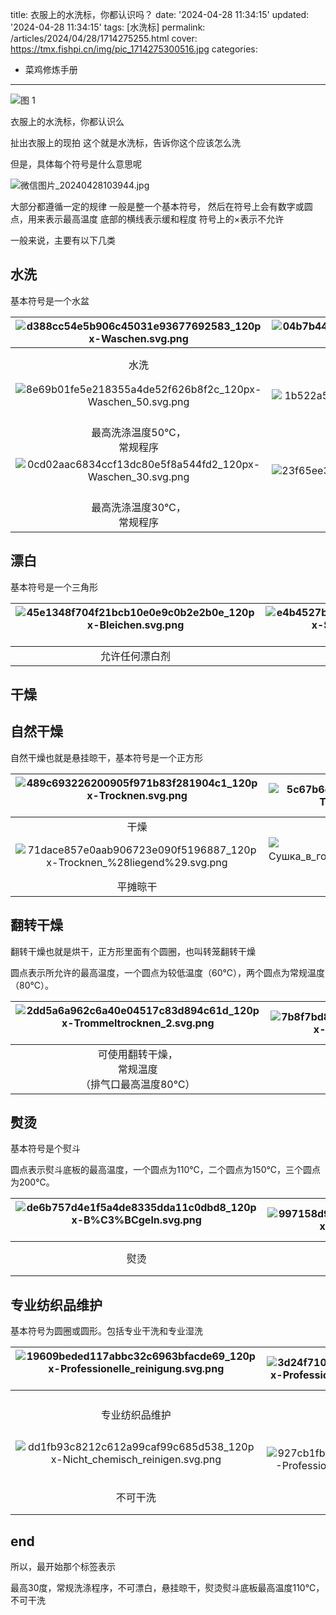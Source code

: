 title: 衣服上的水洗标，你都认识吗？
date: '2024-04-28 11:34:15'
updated: '2024-04-28 11:34:15'
tags: [水洗标]
permalink: /articles/2024/04/28/1714275255.html
cover: https://tmx.fishpi.cn/img/pic_1714275300516.jpg
categories: 
- 菜鸡修炼手册
---
![图 1](https://tmx.fishpi.cn/img/pic_1714275300516.jpg)  

衣服上的水洗标，你都认识么

扯出衣服上的现拍
这个就是水洗标，告诉你这个应该怎么洗

但是，具体每个符号是什么意思呢

![微信图片_20240428103944.jpg](https://file.fishpi.cn/2024/04/微信图片20240428103944-8f197f23.jpg)

大部分都遵循一定的规律
一般是整一个基本符号，
然后在符号上会有数字或圆点，用来表示最高温度
底部的横线表示缓和程度
符号上的×表示不允许

一般来说，主要有以下几类

## 水洗

基本符号是一个水盆


|    ![d388cc54e5b906c45031e93677692583_120px-Waschen.svg.png](https://file.fishpi.cn/2024/04/d388cc54e5b906c45031e93677692583120pxWaschensvg-3c88e244.png)    |  ![04b7b44c6bd9090e45bd421a79781845_120px-Waschen_95.svg.png](https://file.fishpi.cn/2024/04/04b7b44c6bd9090e45bd421a79781845120pxWaschen95svg-e74a9538.png)  |   ![64dc07d12df0a372cbf1685a78489f9e_120px-Waschen_70.svg.png](https://file.fishpi.cn/2024/04/64dc07d12df0a372cbf1685a78489f9e120pxWaschen70svg-91812a44.png)   |     ![c1385e6e466ceee64c10520b86f30036_120px-Waschen_60.svg.png](https://file.fishpi.cn/2024/04/c1385e6e466ceee64c10520b86f30036120pxWaschen60svg-4d887c50.png)     |   ![94469f0c45e52717b12568b13c2e0378_120px-Waschen_60s.svg.png](https://file.fishpi.cn/2024/04/94469f0c45e52717b12568b13c2e0378120pxWaschen60ssvg-45392a30.png)   |
| :-------------------------------------------------------------------------------------------------------------------------------------------------------------: | :-------------------------------------------------------------------------------------------------------------------------------------------------------------: | :---------------------------------------------------------------------------------------------------------------------------------------------------------------: | :--------------------------------------------------------------------------------------------------------------------------------------------------------------------: | :-----------------------------------------------------------------------------------------------------------------------------------------------------------------: |
|                                                                             水洗                                                                             |                                                               最高洗涤温度95℃，<br />常规程序                                                               |                                                                最高洗涤温度70℃，<br />常规程序                                                                |                                                                   最高洗涤温度60℃，<br />常规程序                                                                   |                                                                 最高洗涤温度60℃，<br />缓和程序                                                                 |
| ![8e69b01fe5e218355a4de52f626b8f2c_120px-Waschen_50.svg.png](https://file.fishpi.cn/2024/04/8e69b01fe5e218355a4de52f626b8f2c120pxWaschen50svg-b352ebfa.png)  | ![1b522a589f3e7db4abe83e242a2f1072_120px-Waschen_50s.svg.png](https://file.fishpi.cn/2024/04/1b522a589f3e7db4abe83e242a2f1072120pxWaschen50ssvg-834daed0.png) |   ![97c33dbb43a1fa5260f02052f6cce7b3_120px-Waschen_40.svg.png](https://file.fishpi.cn/2024/04/97c33dbb43a1fa5260f02052f6cce7b3120pxWaschen40svg-027deb88.png)   |    ![06f854b7a9ad7387d50e676d30b7cc4e_120px-Waschen_40s.svg.png](https://file.fishpi.cn/2024/04/06f854b7a9ad7387d50e676d30b7cc4e120pxWaschen40ssvg-87de655d.png)    |  ![4330e5b4308ed5acc638e9ffe4b73281_120px-Waschen_40ss.svg.png](https://file.fishpi.cn/2024/04/4330e5b4308ed5acc638e9ffe4b73281120pxWaschen40sssvg-2e604b99.png)  |
|                                                               最高洗涤温度50℃，<br />常规程序                                                               |                                                               最高洗涤温度50℃，<br />缓和程序                                                               |                                                                最高洗涤温度40℃，<br />常规程序                                                                |                                                                   最高洗涤温度40℃，<br />缓和程序                                                                   |                                                               最高洗涤温度40℃，<br />非常缓和程序                                                               |
| ![0cd02aac6834ccf13dc80e5f8a544fd2_120px-Waschen_30.svg.png](https://file.fishpi.cn/2024/04/0cd02aac6834ccf13dc80e5f8a544fd2120pxWaschen30svg-e1005c3a.png)  | ![23f65ee37f5288b8b98304301fc3c0c2_120px-Waschen_30s.svg.png](https://file.fishpi.cn/2024/04/23f65ee37f5288b8b98304301fc3c0c2120pxWaschen30ssvg-10f90e00.png) | ![044c74142e646b4e20b413a748760ef6_120px-Waschen_30ss.svg.png](https://file.fishpi.cn/2024/04/044c74142e646b4e20b413a748760ef6120pxWaschen30sssvg-3ca0f767.png) | ![6b91992061a9ec991efdc93a415ba38d_120px-Handw%C3%A4sche.svg.png](https://file.fishpi.cn/2024/04/6b91992061a9ec991efdc93a415ba38d120pxHandwC3A4schesvg-8625fc7d.png) | ![b51a8705c4af750d49b5b1d8913e0bc5_120px-Nicht_waschen.svg.png](https://file.fishpi.cn/2024/04/b51a8705c4af750d49b5b1d8913e0bc5120pxNichtwaschensvg-f9bd0b60.png) |
|                                                               最高洗涤温度30℃，<br />常规程序                                                               |                                                               最高洗涤温度30℃，<br />缓和程序                                                               |                                                              最高洗涤温度30℃，<br />非常缓和程序                                                              |                                                                     手洗，<br />最高洗涤温度40℃                                                                     |                                                                             不可水洗                                                                             |

## 漂白

基本符号是一个三角形


| ![45e1348f704f21bcb10e0e9c0b2e2b0e_120px-Bleichen.svg.png](https://file.fishpi.cn/2024/04/45e1348f704f21bcb10e0e9c0b2e2b0e120pxBleichensvg-6560aac5.png)  | ![e4b4527bd33dbb40fa675fc0ede9c177_120px-Sauerstoffbleichen.svg.png](https://file.fishpi.cn/2024/04/e4b4527bd33dbb40fa675fc0ede9c177120pxSauerstoffbleichensvg-6d9ca631.png)  | ![62af7231ff444b450b724c8d3ac87f39_120px-Nicht_bleichen_v2.svg.png](https://file.fishpi.cn/2024/04/62af7231ff444b450b724c8d3ac87f39120pxNichtbleichenv2svg-193b9197.png) |
| :----------------------------------------------------------------------------------------------------------------------------------------------------------: | :------------------------------------------------------------------------------------------------------------------------------------------------------------------------------: | :------------------------------------------------------------------------------------------------------------------------------------------------------------------------: |
|                                                                       允许任何漂白剂                                                                       |                                                                               仅允许氧漂/非氯漂                                                                               |                                                                                 不可漂白                                                                                 |

## 干燥

## 自然干燥

自然干燥也就是悬挂晾干，基本符号是一个正方形


|            ![489c693226200905f971b83f281904c1_120px-Trocknen.svg.png](https://file.fishpi.cn/2024/04/489c693226200905f971b83f281904c1120pxTrocknensvg-bf0ba597.png)             | ![5c67b6d0abb45e384fac2b057383c6cf_120px-Trocknen_%28hang%29.svg.png](https://file.fishpi.cn/2024/04/5c67b6d0abb45e384fac2b057383c6cf120pxTrocknen28hang29svg-770065dd.png) |        ![120px-Сушка_в_вертикальном_положении_в_тени.svg.png](https://file.fishpi.cn/2024/04/120pxsvg-2e47d300.png)        |         ![120px-Сушка_без_отжима_в_вертикальном_положении.svg.png](https://file.fishpi.cn/2024/04/120pxsvg-930198e1.png)          | ![120px-Сушка_без_отжима_в_вертикальном_положении_в_тени.svg.png](https://file.fishpi.cn/2024/04/120pxsvg-99bec966.png)  |
| :---------------------------------------------------------------------------------------------------------------------------------------------------------------------------------: | :---------------------------------------------------------------------------------------------------------------------------------------------------------------------------: | :----------------------------------------------------------------------------------------------------------------------------------------------------------: | :----------------------------------------------------------------------------------------------------------------------------------------------------------------------: | :------------------------------------------------------------------------------------------------------------------------------------------------------------------: |
|                                                                                       干燥                                                                                       |                                                                                  悬挂晾干                                                                                  |                                                                      在阴凉处悬挂晾干                                                                      |                                                                                悬挂滴干                                                                                |                                                                          在阴凉处悬挂滴干                                                                          |
| ![71dace857e0aab906723e090f5196887_120px-Trocknen_%28liegend%29.svg.png](https://file.fishpi.cn/2024/04/71dace857e0aab906723e090f5196887120pxTrocknen28liegend29svg-dde35ef5.png) |             ![120px-Сушка_в_горизонтальном_положении_в_тени.svg.png](https://file.fishpi.cn/2024/04/120pxsvg-6b8f4877.png)              | ![120px-Сушка_без_отжима_в_горизонтальном_положении.svg.png](https://file.fishpi.cn/2024/04/120pxsvg-b0afcca9.png)  | ![120px-Сушка_без_отжима_в_горизонтальном_положении_в_тени.svg.png](https://file.fishpi.cn/2024/04/120pxsvg-a7b8c049.png)  |                                                                                                                                                                    |
|                                                                                     平摊晾干                                                                                     |                                                                              在阴凉处平摊晾干                                                                              |                                                                          平摊滴干                                                                          |                                                                            在阴凉处平摊滴干                                                                            |                                                                                                                                                                    |

## 翻转干燥

翻转干燥也就是烘干，正方形里面有个圆圈，也叫转笼翻转干燥

圆点表示所允许的最高温度，一个圆点为较低温度（60℃），两个圆点为常规温度（80℃）。


| ![2dd5a6a962c6a40e04517c83d894c61d_120px-Trommeltrocknen_2.svg.png](https://file.fishpi.cn/2024/04/2dd5a6a962c6a40e04517c83d894c61d120pxTrommeltrocknen2svg-6f4502f6.png)  | ![7b8f7bd8bfcef5db8671c75808d72886_120px-Trommeltrocknen_1.svg.png](https://file.fishpi.cn/2024/04/7b8f7bd8bfcef5db8671c75808d72886120pxTrommeltrocknen1svg-aca8aac4.png) | ![7203ffa99bf83e2e8e96ca4f9fc35107_120px-Nicht_trommeltrocknen.svg.png](https://file.fishpi.cn/2024/04/7203ffa99bf83e2e8e96ca4f9fc35107120pxNichttrommeltrocknensvg-fedaec02.png) |
| :---------------------------------------------------------------------------------------------------------------------------------------------------------------------------: | :-------------------------------------------------------------------------------------------------------------------------------------------------------------------------: | :---------------------------------------------------------------------------------------------------------------------------------------------------------------------------------: |
|                                                         可使用翻转干燥，<br />常规温度<br />（排气口最高温度80℃）                                                         |                                                        可使用翻转干燥，<br />较低温度<br />（排气口最高温度60℃）                                                        |                                                                                   不可翻转干燥                                                                                   |

## 熨烫

基本符号是个熨斗

圆点表示熨斗底板的最高温度，一个圆点为110℃，二个圆点为150℃，三个圆点为200℃。


| ![de6b757d4e1f5a4de8335dda11c0dbd8_120px-B%C3%BCgeln.svg.png](https://file.fishpi.cn/2024/04/de6b757d4e1f5a4de8335dda11c0dbd8120pxBC3BCgelnsvg-103abbe0.png)  | ![997158d9ec418015d847aa17b8d2ba29_120px-B%C3%BCgeln_3.svg.png](https://file.fishpi.cn/2024/04/997158d9ec418015d847aa17b8d2ba29120pxBC3BCgeln3svg-c644bcc2.png) | ![913c58d726358bfb9b363637c2dcfd4f_120px-B%C3%BCgeln_2.svg.png](https://file.fishpi.cn/2024/04/913c58d726358bfb9b363637c2dcfd4f120pxBC3BCgeln2svg-6192c5f1.png) | ![c0b62db2135f42e68af093febbb84e86_120px-B%C3%BCgeln_1.svg.png](https://file.fishpi.cn/2024/04/c0b62db2135f42e68af093febbb84e86120pxBC3BCgeln1svg-7f7220e7.png) | ![0a0b36299726e9f5bdd9c1cefdce0058_120px-Nicht_b%C3%BCgeln.svg.png](https://file.fishpi.cn/2024/04/0a0b36299726e9f5bdd9c1cefdce0058120pxNichtbC3BCgelnsvg-70640239.png) |
| :--------------------------------------------------------------------------------------------------------------------------------------------------------------: | :---------------------------------------------------------------------------------------------------------------------------------------------------------------: | :---------------------------------------------------------------------------------------------------------------------------------------------------------------: | :---------------------------------------------------------------------------------------------------------------------------------------------------------------: | :-----------------------------------------------------------------------------------------------------------------------------------------------------------------------: |
|                                                                              熨烫                                                                              |                                                                   熨斗底板<br />最高温度200℃                                                                   |                                                                   熨斗底板<br />最高温度150℃                                                                   |                                                                   熨斗底板<br />最高温度110℃                                                                   |                                                                                不可熨烫                                                                                |

## 专业纺织品维护

基本符号为圆圈或圆形。包括专业干洗和专业湿洗


| ![19609beded117abbc32c6963bfacde69_120px-Professionelle_reinigung.svg.png](https://file.fishpi.cn/2024/04/19609beded117abbc32c6963bfacde69120pxProfessionellereinigungsvg-c79b3709.png)  | ![3d24f7107c1571dc5c686cfe26796474_120px-Professionelle_reinigung_%28P%29.svg.png](https://file.fishpi.cn/2024/04/3d24f7107c1571dc5c686cfe26796474120pxProfessionellereinigung28P29svg-d3f9da9b.png) | ![4dce9f4734ff9e21feac92fbaead3d88_120px-Professionelle_reinigung_%28P%29s.svg.png](https://file.fishpi.cn/2024/04/4dce9f4734ff9e21feac92fbaead3d88120pxProfessionellereinigung28P29ssvg-6379e6b9.png) |   ![20c90954840a018640eea5cab09753cf_120px-Professionelle_reinigung_%28F%29.svg.png](https://file.fishpi.cn/2024/04/20c90954840a018640eea5cab09753cf120pxProfessionellereinigung28F29svg-8db658a0.png)   | ![884b4ccb0bb048e0c188c5469a9d0647_120px-Professionelle_reinigung_%28F%29s.svg.png](https://file.fishpi.cn/2024/04/884b4ccb0bb048e0c188c5469a9d0647120pxProfessionellereinigung28F29ssvg-3b885fcf.png) |
| :-----------------------------------------------------------------------------------------------------------------------------------------------------------------------------------------: | :----------------------------------------------------------------------------------------------------------------------------------------------------------------------------------------------------: | :------------------------------------------------------------------------------------------------------------------------------------------------------------------------------------------------------: | :--------------------------------------------------------------------------------------------------------------------------------------------------------------------------------------------------------: | -------------------------------------------------------------------------------------------------------------------------------------------------------------------------------------------------------- |
|                                                                                      专业纺织品维护                                                                                      |                                                                  使用四氯乙烯和符号F<br />代表的所有溶剂的<br />专业干洗，常规干洗                                                                  |                                                                   使用四氯乙烯和符号F<br />代表的所有溶剂的<br />专业干洗，缓和干洗                                                                   |                                                                            使用碳氢化合物<br />溶剂的专业干洗，<br />常规干洗                                                                            | 使用碳氢化合物<br />溶剂的专业干洗，<br />缓和干洗                                                                                                                                                     |
|  ![dd1fb93c8212c612a99caf99c685d538_120px-Nicht_chemisch_reinigen.svg.png](https://file.fishpi.cn/2024/04/dd1fb93c8212c612a99caf99c685d538120pxNichtchemischreinigensvg-62e4e824.png)   | ![927cb1fb4bc236b8675b260fd3feb85d_120px-Professionelle_reinigung_%28W%29.svg.png](https://file.fishpi.cn/2024/04/927cb1fb4bc236b8675b260fd3feb85d120pxProfessionellereinigung28W29svg-b4e5ea6a.png) | ![59af884388b461977ff0c8ac14ea2896_120px-Professionelle_reinigung_%28W%29s.svg.png](https://file.fishpi.cn/2024/04/59af884388b461977ff0c8ac14ea2896120pxProfessionellereinigung28W29ssvg-32bc2e41.png) | ![a1a88f663340d04b04aa5f87364c2e9f_120px-Professionelle_reinigung_%28W%29ss.svg.png](https://file.fishpi.cn/2024/04/a1a88f663340d04b04aa5f87364c2e9f120pxProfessionellereinigung28W29sssvg-78b622c9.png) |                                                                                                                                                                                                        |
|                                                                                         不可干洗                                                                                         |                                                                                       专业湿洗，<br />常规湿洗                                                                                       |                                                                                        专业湿洗，<br />缓和湿洗                                                                                        |                                                                                       专业湿洗，<br />非常缓和湿洗                                                                                       |                                                                                                                                                                                                        |

## end

所以，最开始那个标签表示

最高30度，常规洗涤程序，不可漂白，悬挂晾干，熨烫熨斗底板最高温度110℃，不可干洗